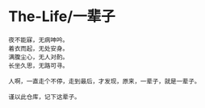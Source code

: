 # The-Life/一辈子

    夜不能寐，无病呻吟。
    着衣而起，无处安身。
    满腹尘心，无人对酌。
    长坐久思，无路可寻。

    人啊，一直走个不停，走到最后，才发现，原来，一辈子，就是一辈子。

    谨以此仓库，记下这辈子。